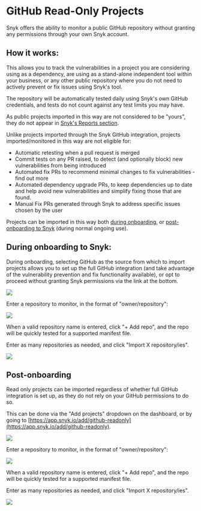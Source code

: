 # GitHub Read-Only Projects

Snyk offers the ability to monitor a public GitHub repository without granting any permissions through your own Snyk account.

## How it works:

This allows you to track the vulnerabilities in a project you are considering using as a dependency, are using as a stand-alone independent tool within your business, or any other public repository where you do not need to actively prevent or fix issues using Snyk's tool.

The repository will be automatically tested daily using Snyk's own GitHub credentials, and tests do not count against any test limits you may have.

As public projects imported in this way are not considered to be "yours", they do not appear in [Snyk's Reports section](https://app.snyk.io/reports).

Unlike projects imported through the Snyk GitHub integration, projects imported/monitored in this way are not eligible for:

* Automatic retesting when a pull request is merged
* Commit tests on any PR raised, to detect \(and optionally block\) new vulnerabilities from being introduced
* Automated fix PRs to recommend minimal changes to fix vulnerabilities - find out more
* Automated dependency upgrade PRs, to keep dependencies up to date and help avoid new vulnerabilities and simplify fixing those that are found.
* Manual Fix PRs generated through Snyk to address specific issues chosen by the user

Projects can be imported in this way both [during onboarding](github-read-only-projects.md), or [post-onboarding to Snyk](github-read-only-projects.md) \(during normal ongoing use\).

## During onboarding to Snyk:

During onboarding, selecting GitHub as the source from which to import projects allows you to set up the full GitHub integration \(and take advantage of the vulnerability prevention and fix functionality available\), or opt to proceed without granting Snyk permissions via the link at the bottom.

![](../../../.gitbook/assets/screenshot_2020-07-03_at_08.02.29.png)

Enter a repository to monitor, in the format of "owner/repository":

![](../../../.gitbook/assets/screenshot_2020-07-03_at_08.01.41.png)

When a valid repository name is entered, click "+ Add repo", and the repo will be quickly tested for a supported manifest file.

Enter as many repositories as needed, and click "Import X repository/ies".

![](../../../.gitbook/assets/screenshot_2020-07-03_at_08.01.52.png)

## Post-onboarding

Read only projects can be imported regardless of whether full GitHub integration is set up, as they do not rely on your GitHub permissions to do so.

This can be done via the "Add projects" dropdown on the dashboard, or by going to [https://app.snyk.io/add/github-readonly](https://app.snyk.io/add/github-readonly).

![](../../../.gitbook/assets/screen_shot_2020-06-09_at_14.27.40.png)

Enter a repository to monitor, in the format of "owner/repository":

![](../../../.gitbook/assets/screenshot_2020-07-03_at_08.01.41.png)

When a valid repository name is entered, click "+ Add repo", and the repo will be quickly tested for a supported manifest file.

Enter as many repositories as needed, and click "Import X repository/ies".

![](../../../.gitbook/assets/screenshot_2020-07-03_at_08.01.52.png)

